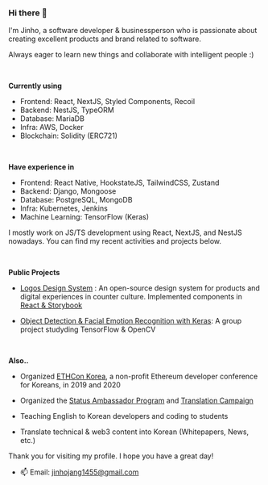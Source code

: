 ### Hi there 👋

I'm Jinho, a software developer & businessperson who is passionate about creating excellent products and brand related to software.

Always eager to learn new things and collaborate with intelligent people :)

<br/>

**Currently using**
- Frontend: React, NextJS, Styled Components, Recoil
- Backend: NestJS, TypeORM
- Database: MariaDB
- Infra: AWS, Docker
- Blockchain: Solidity (ERC721)

<br/>

**Have experience in**
- Frontend: React Native, HookstateJS, TailwindCSS, Zustand
- Backend: Django, Mongoose
- Database: PostgreSQL, MongoDB
- Infra: Kubernetes, Jenkins
- Machine Learning: TensorFlow (Keras)

I mostly work on JS/TS development using React, NextJS, and NestJS nowadays. You can find my recent activities and projects below.

<br/>

**Public Projects**

- [Logos Design System](https://github.com/acid-info/lsd#logos-design-system) : An open-source design system for products and digital experiences in counter culture. Implemented components in [React & Storybook](https://www.chromatic.com/library?appId=63e4f71c39dc65c5c703c1e8)

- [Object Detection & Facial Emotion Recognition with Keras](https://github.com/jinhojang6/ai-powered-detection): A group project studyding TensorFlow & OpenCV

<br/>

**Also..**
- Organized [ETHCon Korea](https://genesis.ethcon.kr/contributors.en.html), a non-profit Ethereum developer conference for Koreans, in 2019 and 2020

- Organized the [Status Ambassador Program](https://ambassador.status.im/) and [Translation Campaign](https://translate.status.im/)

- Teaching English to Korean developers and coding to students

- Translate technical & web3 content into Korean (Whitepapers, News, etc.)


Thank you for visiting my profile. I hope you have a great day!

- 📫 Email: jinhojang1455@gmail.com
